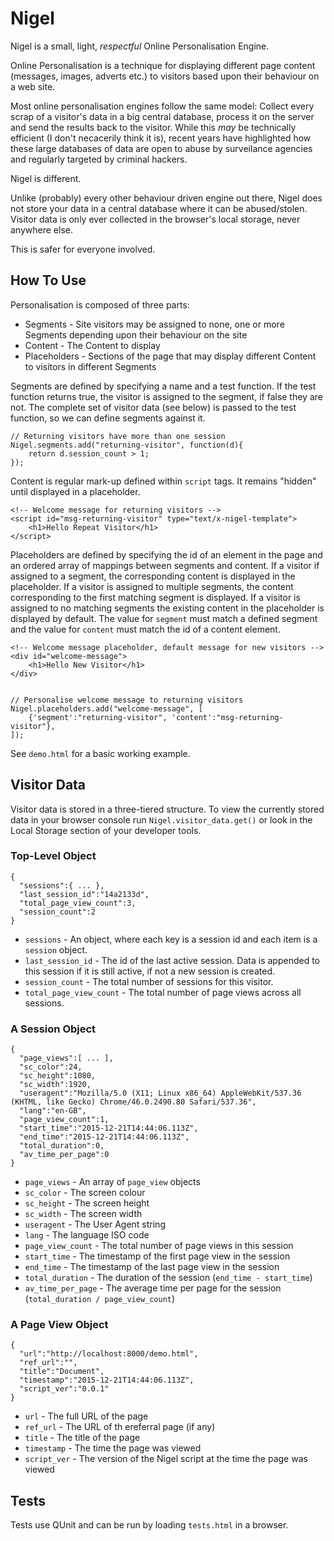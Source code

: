Nigel
=====

Nigel is a small, light, *respectful* Online Personalisation Engine.

Online Personalisation is a technique for displaying different page content (messages, images, adverts etc.) to visitors based upon their behaviour on a web site.

Most online personalisation engines follow the same model: Collect every scrap of a visitor's data in a big central database, process it on the server and send the results back to the visitor. While this *may* be technically efficient (I don't necacerily think it is), recent years have highlighted how these large databases of data are open to abuse by surveilance agencies and regularly targeted by criminal hackers.

Nigel is different.

Unlike (probably) every other behaviour driven engine out there, Nigel does not store your data in a central database where it can be abused/stolen. Visitor data is only ever collected in the browser's local storage, never anywhere else.

This is safer for everyone involved.


How To Use
----------

Personalisation is composed of three parts:

* Segments - Site visitors may be assigned to none, one or more Segments depending upon their behaviour on the site
* Content - The Content to display
* Placeholders - Sections of the page that may display different Content to visitors in different Segments

Segments are defined by specifying a name and a test function. If the test function returns true, the visitor is assigned to the segment, if false they are not. The complete set of visitor data (see below) is passed to the test function, so we can define segments against it.

    // Returning visitors have more than one session
    Nigel.segments.add("returning-visitor", function(d){
        return d.session_count > 1;
    });

Content is regular mark-up defined within `script` tags. It remains "hidden" until displayed in a placeholder.

    <!-- Welcome message for returning visitors -->
    <script id="msg-returning-visitor" type="text/x-nigel-template">
        <h1>Hello Repeat Visitor</h1>
    </script>

Placeholders are defined by specifying the id of an element in the page and an ordered array of mappings between segments and content. If a visitor if assigned to a segment, the corresponding content is displayed in the placeholder. If a visitor is assigned to multiple segments, the content corresponding to the first matching segment is displayed. If a visitor is assigned to no matching segments the existing content in the placeholder is displayed by default. The value for `segment` must match a defined segment and the value for `content` must match the id of a content element.

    <!-- Welcome message placeholder, default message for new visitors -->
    <div id="welcome-message">
        <h1>Hello New Visitor</h1>
    </div>


    // Personalise welcome message to returning visitors
    Nigel.placeholders.add("welcome-message", [
        {'segment':"returning-visitor", 'content':"msg-returning-visitor"},
    ]);

See `demo.html` for a basic working example.


Visitor Data
------------

Visitor data is stored in a three-tiered structure. To view the currently stored data in your browser console run `Nigel.visitor_data.get()` or look in the Local Storage section of your developer tools.

### Top-Level Object

    {
      "sessions":{ ... },
      "last_session_id":"14a2133d",
      "total_page_view_count":3,
      "session_count":2
    }

* `sessions` - An object, where each key is a session id and each item is a `session` object.
* `last_session_id`  - The id of the last active session. Data is appended to this session if it is still active, if not a new session is created.
* `session_count` - The total number of sessions for this visitor.
* `total_page_view_count` - The total number of page views across all sessions.

### A Session Object

    {
      "page_views":[ ... ],
      "sc_color":24,
      "sc_height":1080,
      "sc_width":1920,
      "useragent":"Mozilla/5.0 (X11; Linux x86_64) AppleWebKit/537.36 (KHTML, like Gecko) Chrome/46.0.2490.80 Safari/537.36",
      "lang":"en-GB",
      "page_view_count":1,
      "start_time":"2015-12-21T14:44:06.113Z",
      "end_time":"2015-12-21T14:44:06.113Z",
      "total_duration":0,
      "av_time_per_page":0
    }

* `page_views` - An array of `page_view` objects
* `sc_color` - The screen colour
* `sc_height` - The screen height
* `sc_width` - The screen width
* `useragent` - The User Agent string
* `lang` - The language ISO code
* `page_view_count` - The total number of page views in this session
* `start_time` - The timestamp of the first page view in the session
* `end_time` - The timestamp of the last page view in the session
* `total_duration` - The duration of the session (`end_time - start_time`)
* `av_time_per_page` - The average time per page for the session (`total_duration / page_view_count`)

### A Page View Object

    {
      "url":"http://localhost:8000/demo.html",
      "ref_url":"",
      "title":"Document",
      "timestamp":"2015-12-21T14:44:06.113Z",
      "script_ver":"0.0.1"
    }

* `url` - The full URL of the page
* `ref_url` - The URL of th ereferral page (if any)
* `title` - The title of the page
* `timestamp` - The time the page was viewed
* `script_ver` - The version of the Nigel script at the time the page was viewed


Tests
-----

Tests use QUnit and can be run by loading `tests.html` in a browser.